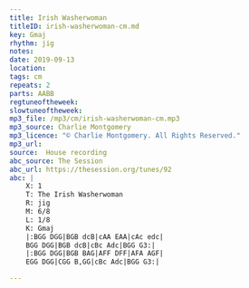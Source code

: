 ```yaml
---
title: Irish Washerwoman
titleID: irish-washerwoman-cm.md
key: Gmaj
rhythm: jig
notes:
date: 2019-09-13
location:
tags: cm
repeats: 2
parts: AABB
regtuneoftheweek:
slowtuneoftheweek:
mp3_file: /mp3/cm/irish-washerwoman-cm.mp3
mp3_source: Charlie Montgomery
mp3_licence: "© Charlie Montgomery. All Rights Reserved."
mp3_url:
source:  House recording
abc_source: The Session
abc_url: https://thesession.org/tunes/92
abc: |
    X: 1
    T: The Irish Washerwoman
    R: jig
    M: 6/8
    L: 1/8
    K: Gmaj
    |:BGG DGG|BGB dcB|cAA EAA|cAc edc|
    BGG DGG|BGB dcB|cBc Adc|BGG G3:|
    |:BGG DGG|BGB BAG|AFF DFF|AFA AGF|
    EGG DGG|CGG B,GG|cBc Adc|BGG G3:|

---
```


